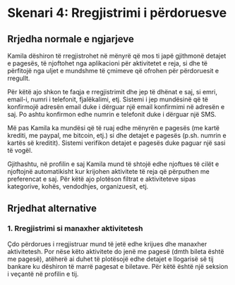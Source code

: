
# Skenari 4: Rregjistrimi i përdoruesve

## Rrjedha normale e ngjarjeve

Kamila dëshiron të rregjistrohet në mënyrë që mos ti japë gjithmonë
detajet e pagesës, të njoftohet nga aplikacioni për aktivitetet e
reja, si dhe të përfitojë nga uljet e mundshme të çmimeve që ofrohen
për përdoruesit e rregullt.

Për këtë ajo shkon te faqja e rregjistrimit dhe jep të dhënat e saj,
si emri, email-i, numri i telefonit, fjalëkalimi, etj. Sistemi i jep
mundësinë që të konfirmojë adresën email duke i dërguar një email
konfirmimi në adresën e saj. Po ashtu konfirmon edhe numrin e
telefonit duke i dërguar një SMS.

Më pas Kamila ka mundësi që të ruaj edhe mënyrën e pagesës (me kartë
krediti, me paypal, me bitcoin, etj.) si dhe detajet e pagesës
(p.sh. numrin e kartës së kreditit). Sistemi verifikon detajet e
pagesës duke paguar një sasi të vogël.

Gjithashtu, në profilin e saj Kamila mund të shtojë edhe njoftues të
cilët e njoftojnë automatikisht kur krijohen aktivitete të reja që
përputhen me preferencat e saj. Për këtë ajo plotëson filtrat e
aktiviteteve sipas kategorive, kohës, vendodhjes, organizuesit, etj.

## Rrjedhat alternative

### 1. Rregjistrimi si manaxher aktivitetesh

Çdo përdorues i rregjistruar mund të jetë edhe krijues dhe manaxher
aktivitetesh.  Por nëse këto aktivitete do jenë me pagesë (dmth bileta
është me pagesë), atëherë ai duhet të plotësojë edhe detajet e
llogarisë së tij bankare ku dëshiron të marrë pagesat e biletave. Për
këtë është një seksion i veçantë në profilin e tij.
